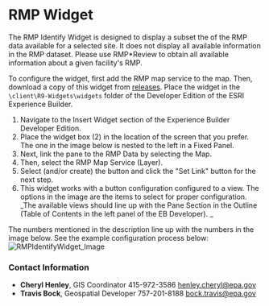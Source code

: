 # RMP Widget

The RMP Identify Widget is designed to display a subset the of the RMP data available for a selected site.  It does not display all available information in the RMP dataset.  Please use RMP*Review to obtain all available information about a given facility's RMP.

To configure the widget, first add the RMP map service to the map. Then, download a copy of this widget from <a href="https://github.com/USEPA/R9-Widgets/releases/tag/RMP_EB_v1">releases</a>. Place the widget in the `\client\R9-Widgets\widgets` folder of the Developer Edition of the ESRI Experience Builder. 

1) Navigate to the Insert Widget section of the Experience Builder Developer Edition.  
2) Place the widget box (2) in the location of the screen that you prefer.  The one in the image below is nested to the left in a Fixed Panel.  
3) Next, link the pane to the RMP Data by selecting the Map.  
4) Then, select the RMP Map Service (Layer).  
5) Select (and/or create) the button and click the "Set Link" button for the next step.
6) This widget works with a button configuration configured to a view.  The options in the image are the items to select for proper configuration. _The available views should line up with the Pane Section in the Outline (Table of Contents in the left panel of the EB Developer).  _

The numbers mentioned in the description line up with the numbers in the image below.  See the example configuration process below:
![RMPIdentifyWidget_Image](https://user-images.githubusercontent.com/54416878/202275073-e9825ca6-00dd-476c-9f63-79c01022bd5f.png)


### Contact Information

* **Cheryl Henley**, GIS Coordinator 415-972-3586 henley.cheryl@epa.gov
* **Travis Bock**, Geospatial Developer 757-201-8188 bock.travis@epa.gov
